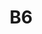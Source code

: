 ---
layout: mote
menu: false
title: B6
title-tei: [/Bvi/]
letter: B
description: Mote B6
permalink: /B6/
prev: B5
next: B7
---
